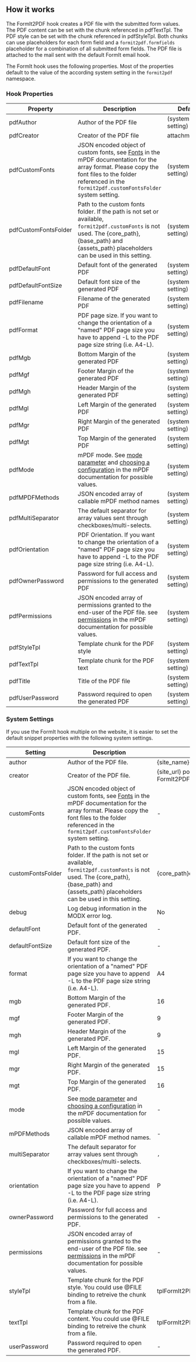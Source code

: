 ## How it works

The FormIt2PDF hook creates a PDF file with the submitted form values. The PDF
content can be set with the chunk referenced in pdfTextTpl. The PDF style can be
set with the chunk referenced in pdfStyleTpl. Both chunks can use placeholders
for each form field and a `formit2pdf.formfields` placeholder for a combination
of all submitted form fields. The PDF file is attached to the mail sent with the
default FormIt email hook.

The FormIt hook uses the following properties. Most of the properties default to
the value of the according system setting in the `formit2pdf` namespace.

### Hook Properties

| Property             | Description                                                                                                                                                                                                                                                                       | Default          |
|----------------------|-----------------------------------------------------------------------------------------------------------------------------------------------------------------------------------------------------------------------------------------------------------------------------------|------------------|
| pdfAuthor            | Author of the PDF file                                                                                                                                                                                                                                                            | (system setting) |
| pdfCreator           | Creator of the PDF file                                                                                                                                                                                                                                                           | attachment.pdf   |
| pdfCustomFonts       | JSON encoded object of custom fonts, see [Fonts](https://mpdf.github.io/fonts-languages/fonts-in-mpdf-7-x.html#example) in the mPDF documentation for the array format. Please copy the font files to the folder referenced in the `formit2pdf.customFontsFolder` system setting. | (system setting) |
| pdfCustomFontsFolder | Path to the custom fonts folder. If the path is not set or available, `formit2pdf.customFonts` is not used. The {core_path}, {base_path} and {assets_path} placeholders can be used in this setting.                                                                              | (system setting) |
| pdfDefaultFont       | Default font of the generated PDF                                                                                                                                                                                                                                                 | (system setting) |
| pdfDefaultFontSize   | Default font size of the generated PDF                                                                                                                                                                                                                                            | (system setting) |
| pdfFilename          | Filename of the generated PDF                                                                                                                                                                                                                                                     | (system setting) |
| pdfFormat            | PDF page size. If you want to change the orientation of a "named" PDF page size you have to append -L to the PDF page size string (i.e. A4-L).                                                                                                                                    | (system setting) |
| pdfMgb               | Bottom Margin of the generated PDF                                                                                                                                                                                                                                                | (system setting) |
| pdfMgf               | Footer Margin of the generated PDF                                                                                                                                                                                                                                                | (system setting) |
| pdfMgh               | Header Margin of the generated PDF                                                                                                                                                                                                                                                | (system setting) |
| pdfMgl               | Left Margin of the generated PDF                                                                                                                                                                                                                                                  | (system setting) |
| pdfMgr               | Right Margin of the generated PDF                                                                                                                                                                                                                                                 | (system setting) |
| pdfMgt               | Top Margin of the generated PDF                                                                                                                                                                                                                                                   | (system setting) |
| pdfMode              | mPDF mode. See [mode parameter](https://mpdf.github.io/reference/mpdf-functions/mpdf.html#parameters) and [choosing a configuration](https://mpdf.github.io/fonts-languages/choosing-a-configuration-v5-x.html) in the mPDF documentation for possible values.                    | (system setting) |
| pdfMPDFMethods       | JSON encoded array of callable mPDF method names                                                                                                                                                                                                                                  | (system setting) |
| pdfMultiSeparator    | The default separator for array values sent through checkboxes/multi-selects.                                                                                                                                                                                                     | (system setting) |
| pdfOrientation       | PDF Orientation. If you want to change the orientation of a "named" PDF page size you have to append -L to the PDF page size string (i.e. A4-L).                                                                                                                                  | (system setting) |
| pdfOwnerPassword     | Password for full access and permissions to the generated PDF                                                                                                                                                                                                                     | (system setting) |
| pdfPermissions       | JSON encoded array of permissions granted to the end-user of the PDF file. see [permissions](https://mpdf.github.io/reference/mpdf-functions/setprotection.html#parameters) in the mPDF documentation for possible values.                                                        | (system setting) |
| pdfStyleTpl          | Template chunk for the PDF style                                                                                                                                                                                                                                                  | (system setting) |
| pdfTextTpl           | Template chunk for the PDF text                                                                                                                                                                                                                                                   | (system setting) |
| pdfTitle             | Title of the PDF file                                                                                                                                                                                                                                                             | (system setting) |
| pdfUserPassword      | Password required to open the generated PDF                                                                                                                                                                                                                                       | (system setting) |

### System Settings

If you use the FormIt hook multiple on the website, it is easier to set the
default snippet properties with the following system settings.

| Setting           | Description                                                                                                                                                                                                                                                                       | Default                               |
|-------------------|-----------------------------------------------------------------------------------------------------------------------------------------------------------------------------------------------------------------------------------------------------------------------------------|---------------------------------------|
| author            | Author of the PDF file.                                                                                                                                                                                                                                                           | {site_name}                           |
| creator           | Creator of the PDF file.                                                                                                                                                                                                                                                          | {site_url} powered by FormIt2PDF/mPDF |
| customFonts       | JSON encoded object of custom fonts, see [Fonts](https://mpdf.github.io/fonts-languages/fonts-in-mpdf-7-x.html#example) in the mPDF documentation for the array format. Please copy the font files to the folder referenced in the `formit2pdf.customFontsFolder` system setting. | -                                     |
| customFontsFolder | Path to the custom fonts folder. If the path is not set or available, `formit2pdf.customFonts` is not used. The {core_path}, {base_path} and {assets_path} placeholders can be used in this setting.                                                                              | {core_path}components/customfonts/    |
| debug             | Log debug information in the MODX error log.                                                                                                                                                                                                                                      | No                                    |
| defaultFont       | Default font of the generated PDF.                                                                                                                                                                                                                                                | -                                     |
| defaultFontSize   | Default font size of the generated PDF.                                                                                                                                                                                                                                           | -                                     |
| format            | If you want to change the orientation of a "named" PDF page size you have to append -L to the PDF page size string (i.e. A4-L).                                                                                                                                                   | A4                                    |
| mgb               | Bottom Margin of the generated PDF.                                                                                                                                                                                                                                               | 16                                    |
| mgf               | Footer Margin of the generated PDF.                                                                                                                                                                                                                                               | 9                                     |
| mgh               | Header Margin of the generated PDF.                                                                                                                                                                                                                                               | 9                                     |
| mgl               | Left Margin of the generated PDF.                                                                                                                                                                                                                                                 | 15                                    |
| mgr               | Right Margin of the generated PDF.                                                                                                                                                                                                                                                | 15                                    |
| mgt               | Top Margin of the generated PDF.                                                                                                                                                                                                                                                  | 16                                    |
| mode              | See [mode parameter](https://mpdf.github.io/reference/mpdf-functions/mpdf.html#parameters) and [choosing a configuration](https://mpdf.github.io/fonts-languages/choosing-a-configuration-v5-x.html) in the mPDF documentation for possible values.                               | -                                     |
| mPDFMethods       | JSON encoded array of callable mPDF method names.                                                                                                                                                                                                                                 | -                                     |
| multiSeparator    | The default separator for array values sent through checkboxes/multi-selects.                                                                                                                                                                                                     | `, `                                  |
| orientation       | If you want to change the orientation of a "named" PDF page size you have to append -L to the PDF page size string (i.e. A4-L).                                                                                                                                                   | P                                     |
| ownerPassword     | Password for full access and permissions to the generated PDF.                                                                                                                                                                                                                    | -                                     |
| permissions       | JSON encoded array of permissions granted to the end-user of the PDF file. see [permissions](https://mpdf.github.io/reference/mpdf-functions/setprotection.html#parameters) in the mPDF documentation for possible values.                                                        | -                                     |
| styleTpl          | Template chunk for the PDF style. You could use @FILE binding to retreive the chunk from a file.                                                                                                                                                                                  | tplFormIt2PDFStyle                    |
| textTpl           | Template chunk for the PDF content. You could use @FILE binding to retreive the chunk from a file.                                                                                                                                                                                | tplFormIt2PDFText                     |
| userPassword      | Password required to open the generated PDF.                                                                                                                                                                                                                                      | -                                     |
